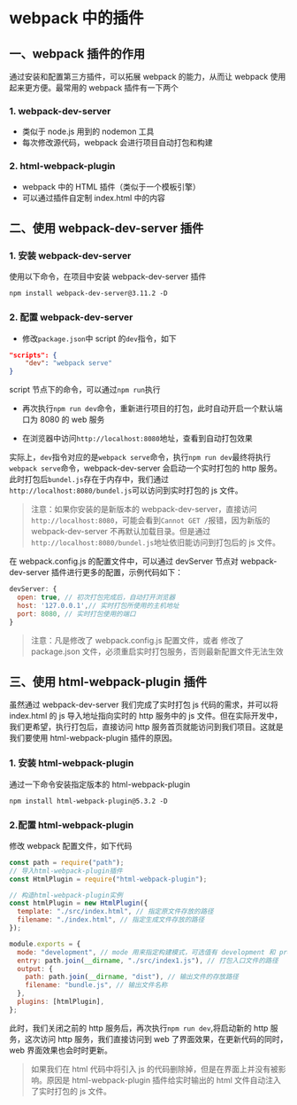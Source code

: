 # webpack 中的插件

## 一、webpack 插件的作用

通过安装和配置第三方插件，可以拓展 webpack 的能力，从而让 webpack 使用起来更方便。最常用的 webpack 插件有一下两个

### 1. webpack-dev-server

- 类似于 node.js 用到的 nodemon 工具
- 每次修改源代码，webpack 会进行项目自动打包和构建

### 2. html-webpack-plugin

- webpack 中的 HTML 插件（类似于一个模板引擎）
- 可以通过插件自定制 index.html 中的内容

## 二、使用 webpack-dev-server 插件

### 1. 安装 webpack-dev-server

使用以下命令，在项目中安装 webpack-dev-server 插件

```shell
npm install webpack-dev-server@3.11.2 -D
```

### 2. 配置 webpack-dev-server

- 修改`package.json`中 script 的`dev`指令，如下

```json
"scripts": {
    "dev": "webpack serve"
}
```

script 节点下的命令，可以通过`npm run`执行

- 再次执行`npm run dev`命令，重新进行项目的打包，此时自动开启一个默认端口为 8080 的 web 服务

- 在浏览器中访问`http://localhost:8080`地址，查看到自动打包效果

实际上，`dev`指令对应的是`webpack serve`命令，执行`npm run dev`最终将执行`webpack serve`命令，webpack-dev-server 会启动一个实时打包的 http 服务。此时打包后`bundel.js`存在于内存中，我们通过`http://localhost:8080/bundel.js`可以访问到实时打包的 js 文件。

> 注意：如果你安装的是新版本的 webpack-dev-server，直接访问`http://localhost:8080`，可能会看到`Cannot GET /`报错，因为新版的 webpack-dev-server 不再默认加载目录。但是通过`http://localhost:8080/bundel.js`地址依旧能访问到打包后的 js 文件。

在 webpack.config.js 的配置文件中，可以通过 devServer 节点对 webpack-dev-server 插件进行更多的配置，示例代码如下：

```javascript
devServer: {
  open: true, // 初次打包完成后，自动打开浏览器
  host: '127.0.0.1',// 实时打包所使用的主机地址
  port: 8080, // 实时打包使用的端口
}
```

> 注意：凡是修改了 webpack.config.js 配置文件，或者 修改了 package.json 文件，必须重启实时打包服务，否则最新配置文件无法生效

## 三、使用 html-webpack-plugin 插件

虽然通过 webpack-dev-server 我们完成了实时打包 js 代码的需求，并可以将 index.html 的 js 导入地址指向实时的 http 服务中的 js 文件。但在实际开发中，我们更希望，执行打包后，直接访问 http 服务首页就能访问到我们项目。这就是我们要使用 html-webpack-plugin 插件的原因。

### 1. 安装 html-webpack-plugin

通过一下命令安装指定版本的 html-webpack-plugin

```shell
npm install html-webpack-plugin@5.3.2 -D
```

### 2.配置 html-webpack-plugin

修改 webpack 配置文件，如下代码

```javascript
const path = require("path");
// 导入html-webpack-plugin插件
const HtmlPlugin = require("html-webpack-plugin");

// 构造html-webpack-plugin实例
const htmlPlugin = new HtmlPlugin({
  template: "./src/index.html", // 指定原文件存放的路径
  filename: "./index.html", // 指定生成文件存放的路径
});

module.exports = {
  mode: "development", // mode 用来指定构建模式，可选值有 development 和 production
  entry: path.join(__dirname, "./src/index1.js"), // 打包入口文件的路径
  output: {
    path: path.join(__dirname, "dist"), // 输出文件的存放路径
    filename: "bundle.js", // 输出文件名称
  },
  plugins: [htmlPlugin],
};
```

此时，我们关闭之前的 http 服务后，再次执行`npm run dev`,将启动新的 http 服务，这次访问 http 服务，我们直接访问到 web 了界面效果，在更新代码的同时，web 界面效果也会时时更新。

> 如果我们在 html 代码中将引入 js 的代码删除掉，但是在界面上并没有被影响。原因是 html-webpack-plugin 插件给实时输出的 html 文件自动注入了实时打包的 js 文件。
